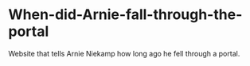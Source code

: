 # When-did-Arnie-fall-through-the-portal
Website that tells Arnie Niekamp how long ago he fell through a portal. 
